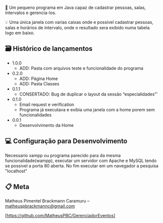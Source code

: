 
📜 Um pequeno programa em Java capaz de cadastrar pessoas, salas, intervalos e gerencia-los.


💡  Uma única janela com varias caixas onde e possível cadastrar pessoas, salas e horários de intervalo, onde o resultado sera exibido numa tabela logo em baixo.


## 🗃 Histórico de lançamentos

* 1.0.0
    * ADD: Pasta com arquivos teste e funcionalidade do programa
* 0.2.0
    * ADD: Página Home
    * ADD: Pasta Classes
* 0.1.1
    * CONSERTADO: Bug de duplicar o layout da sessão “especialidades”’ 
* 0.1.0
    * Email request e verification
    * Programa já executava e exibia uma janela com a home porem sem funcionalidades
* 0.0.1
    * Desenvolvimento da Home

## 💻 Configuração para Desenvolvimento
Necessario xampp ou programa parecido para da mesma funcionalidade(wampp), executar um
servidor com Apache e MySQL tendo se possivel a porta 80 aberta. No fim executar em um navegador a pesquisa "localhost"


## 📋 Meta

Matheus Pimentel Brackmann Caramuru –  matheuspbrackmannc@gmail.com


[https://github.com/MatheusPBC/GerenciadorEventos]


